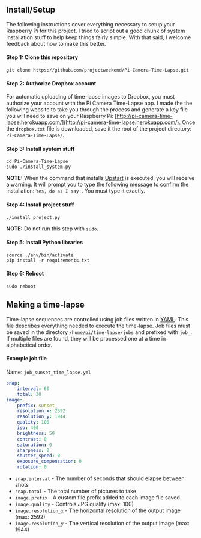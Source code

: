 ## Install/Setup
The following instructions cover everything necessary to setup your Raspberry Pi for this project. I tried to script out a good chunk of system installation stuff to help keep things fairly simple. With that said, I welcome feedback about how to make this better.

#### Step 1: Clone this repository

```
git clone https://github.com/projectweekend/Pi-Camera-Time-Lapse.git
```

#### Step 2: Authorize Dropbox account
For automatic uploading of time-lapse images to Dropbox, you must authorize your account with the Pi Camera Time-Lapse app. I made the the following website to take you through the process and generate a key file you will need to save on your Raspberry Pi: [http://pi-camera-time-lapse.herokuapp.com/](http://pi-camera-time-lapse.herokuapp.com/). Once the `dropbox.txt` file is downloaded, save it the root of the project directory: `Pi-Camera-Time-Lapse/`.

#### Step 3: Install system stuff

```
cd Pi-Camera-Time-Lapse
sudo ./install_system.py
```

**NOTE:** When the command that installs [Upstart](http://upstart.ubuntu.com/) is executed, you will receive a warning. It will prompt you to type the following message to confirm the installation: `Yes, do as I say!`. You must type it exactly.


#### Step 4: Install project stuff

```
./install_project.py
```

**NOTE:** Do not run this step with `sudo`.

#### Step 5: Install Python libraries

```
source ./env/bin/activate
pip install -r requirements.txt
```

#### Step 6: Reboot

```
sudo reboot
```

## Making a time-lapse

Time-lapse sequences are controlled using job files written in [YAML](http://en.wikipedia.org/wiki/YAML). This file describes everything needed to execute the time-lapse. Job files must be saved in the directory `/home/pi/time-lapse/jobs` and prefixed with `job_`. If multiple files are found, they will be processed one at a time in alphabetical order.

#### Example job file

Name: `job_sunset_time_lapse.yml`

~~~yaml
snap:
    interval: 60
    total: 30
image:
    prefix: sunset_
    resolution_x: 2592
    resolution_y: 1944
    quality: 100
    iso: 400
    brightness: 50
    contrast: 0
    saturation: 0
    sharpness: 0
    shutter_speed: 0
    exposure_compensation: 0
    rotation: 0
~~~

* `snap.interval` - The number of seconds that should elapse between shots
* `snap.total` - The total number of pictures to take
* `image.prefix` - A custom file prefix added to each image file saved
* `image.quality` - Controls JPG quality (max: 100)
* `image.resolution_x` - The horizontal resolution of the output image (max: 2592)
* `image.resolution_y` - The vertical resolution of the output image (max: 1944)
